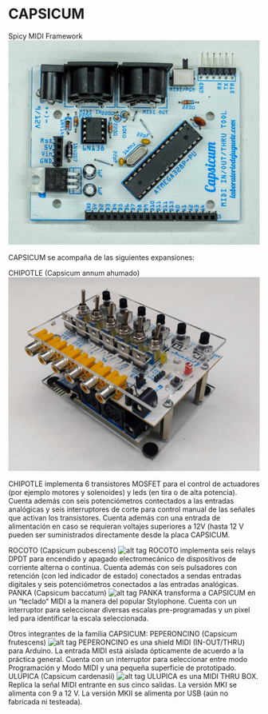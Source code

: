 # CAPSICUM
 Spicy MIDI Framework
 ![alt tag](https://raw.githubusercontent.com/labodejuguete/CAPSICUM/master/capsicum/capsicum.JPG?token=AFH4WJL33KCTPEKB6SWZKQK6W3ZMQ)
 
CAPSICUM se acompaña de las siguientes expansiones:
 
CHIPOTLE (Capsicum annum ahumado)
  ![alt tag](https://raw.githubusercontent.com/labodejuguete/CAPSICUM/master/chipotle/chipotle-pic3.jpg?token=AFH4WJKM32II5SOH2R7QR3S6W32IC) 
  
CHIPOTLE implementa 6 transistores MOSFET para el control de actuadores (por ejemplo motores y solenoides) y leds (en tira o de alta potencia). Cuenta además con seis potenciómetros contectados a las entradas analógicas y seis interruptores de corte para control manual de las señales que activan los transistores. Cuenta además con una entrada de alimentación en caso se requieran voltajes superiores a 12V (hasta 12 V pueden ser suministrados directamente desde la placa CAPSICUM.

 ROCOTO (Capsicum pubescens)
  ![alt tag]() 
 ROCOTO implementa seis relays DPDT para encendido y apagado electromecánico de dispositivos de corriente alterna o continua. Cuenta además con seis pulsadores con retención (con led indicador de estado) conectados a sendas entradas digitales y seis potenciómetros conectados a las entradas analógicas.
 PANKA (Capsicum baccatum)
  ![alt tag]() 
 PANKA transforma a CAPSICUM en un “teclado“ MIDI a la manera del popular Stylophone. Cuenta con un interruptor para seleccionar diversas escalas pre-programadas y un pixel led para identificar la escala seleccionada. 
 
 Otros integrantes de la familia CAPSICUM:
 PEPERONCINO (Capsicum frutescens)
  ![alt tag]() 
 PEPERONCINO es una shield MIDI (IN-OUT/THRU) para Arduino. La entrada MIDI está aislada ópticamente de acuerdo a la práctica general. Cuenta con un interruptor para seleccionar entre modo Programación y Modo MIDI y una pequeña superficie de prototipado.
 ULUPICA (Capsicum cardenasii)
  ![alt tag]() 
 ULUPICA es una MIDI THRU BOX. Replica la señal MIDI entrante en sus cinco salidas. La versión MKI se alimenta con 9 a 12 V. La versión MKII se alimenta por USB (aún no fabricada ni testeada).
 
 
 
 

